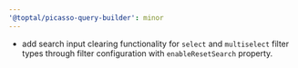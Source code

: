 ```yaml
---
'@toptal/picasso-query-builder': minor
---
```


- add search input clearing functionality for `select` and `multiselect` filter types through filter configuration with `enableResetSearch` property.
